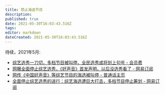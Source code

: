 ```yaml
---
title: 禁止海选节目
description: 
published: true
date: 2021-05-30T16:03:43.516Z
tags: 
editor: markdown
dateCreated: 2021-05-30T16:03:43.516Z
---
```


待续，2021年5月:

+ [综艺选秀一刀切，多档节目被叫停，全民选秀或将划上句号 - 会员费](https://web.archive.org/web/20210530054024/https://www.sohu.com/a/468667075_120016057)
+ [网曝全面停止综艺选秀，《好声音》首发声明，以后没选秀看了 - 网易订阅](https://web.archive.org/web/20210530053937/https://www.163.com/dy/article/GB2I9JNF05428SY4.html)
+ [网传《中国好声音》等综艺节目的海选被叫停 - 普通话主页](https://web.archive.org/web/20210526023911/https://www.rfa.org/mandarin/yataibaodao/meiti/bx-05252021103949.html)
+ [全面停止综艺选秀的进行：综艺海选遭巨大打击，多档节目停止筹划 - 网易订阅](https://web.archive.org/web/20210530053921/https://www.163.com/dy/article/GAQ6B928054450RK.html)
